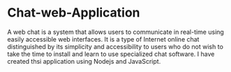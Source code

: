 # Chat-web-Application
A web chat is a system that allows users to communicate in real-time using easily accessible web interfaces. It is a type of Internet online chat distinguished by its simplicity and accessibility to users who do not wish to take the time to install and learn to use specialized chat software.
I have created thsi application using Nodejs and JavaScript.
